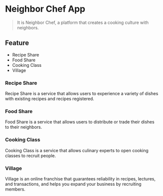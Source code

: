 # Neighbor Chef App

> It is Neighbor Chef, a platform that creates a cooking culture with neighbors.

## Feature

- Recipe Share
- Food Share
- Cooking Class
- Village

### Recipe Share
Recipe Share is a service that allows users to experience a variety of dishes with existing recipes and recipes registered.

### Food Share
Food Share is a service that allows users to distribute or trade their dishes to their neighbors.

### Cooking Class
Cooking Class is a service that allows culinary experts to open cooking classes to recruit people.

### Village
Village is an online franchise that guarantees reliability in recipes, lectures, and transactions, and helps you expand your business by recruiting members.
